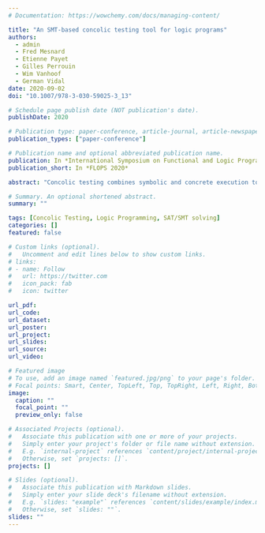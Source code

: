 ```yaml
---
# Documentation: https://wowchemy.com/docs/managing-content/

title: "An SMT-based concolic testing tool for logic programs"
authors:
  - admin
  - Fred Mesnard
  - Etienne Payet
  - Gilles Perrouin
  - Wim Vanhoof
  - German Vidal
date: 2020-09-02
doi: "10.1007/978-3-030-59025-3_13"

# Schedule page publish date (NOT publication's date).
publishDate: 2020

# Publication type: paper-conference, article-journal, article-newspaper, book, chapter, masters-thesis, preprint, report, thesis, webpage (from CSL standard)
publication_types: ["paper-conference"]

# Publication name and optional abbreviated publication name.
publication: In *International Symposium on Functional and Logic Programming*
publication_short: In *FLOPS 2020*

abstract: "Concolic testing combines symbolic and concrete execution to generate test cases that achieve a good program coverage. Its benefits have been demonstrated for more than 15 years in the case of imperative programs. In this work, we present a concolic-based test generation tool for logic programs which exploits SMT-solving for constraint resolution."

# Summary. An optional shortened abstract.
summary: ""

tags: [Concolic Testing, Logic Programming, SAT/SMT solving]
categories: []
featured: false

# Custom links (optional).
#   Uncomment and edit lines below to show custom links.
# links:
# - name: Follow
#   url: https://twitter.com
#   icon_pack: fab
#   icon: twitter

url_pdf:
url_code:
url_dataset:
url_poster:
url_project:
url_slides:
url_source:
url_video:

# Featured image
# To use, add an image named `featured.jpg/png` to your page's folder.
# Focal points: Smart, Center, TopLeft, Top, TopRight, Left, Right, BottomLeft, Bottom, BottomRight.
image:
  caption: ""
  focal_point: ""
  preview_only: false

# Associated Projects (optional).
#   Associate this publication with one or more of your projects.
#   Simply enter your project's folder or file name without extension.
#   E.g. `internal-project` references `content/project/internal-project/index.md`.
#   Otherwise, set `projects: []`.
projects: []

# Slides (optional).
#   Associate this publication with Markdown slides.
#   Simply enter your slide deck's filename without extension.
#   E.g. `slides: "example"` references `content/slides/example/index.md`.
#   Otherwise, set `slides: ""`.
slides: ""
---
```

